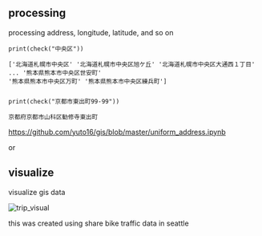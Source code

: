 ## processing
processing address, longitude, latitude, and so on

    print(check("中央区"))
  
    ['北海道札幌市中央区' '北海道札幌市中央区旭ケ丘' '北海道札幌市中央区大通西１丁目' ... '熊本県熊本市中央区世安町'
    '熊本県熊本市中央区万町' '熊本県熊本市中央区練兵町']
###     
    
    print(check("京都市東出町99-99"))
    
    京都府京都市山科区勧修寺東出町

https://github.com/yuto16/gis/blob/master/uniform_address.ipynb

or

## visualize
visualize gis data

![trip_visual](https://user-images.githubusercontent.com/35923431/59565075-7cc95780-9089-11e9-889d-f83365221e4c.gif)

this was created using share bike traffic data in seattle

